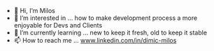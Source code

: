 - 👋 Hi, I’m Milos
- 👀 I’m interested in ... how to make development process a more enjoyable for Devs and Clients
- 🌱 I’m currently learning ... new to keep it fresh, old to keep it stable
- 📫 How to reach me ... www.linkedin.com/in/dimic-milos

<!---
dimic-milos/dimic-milos is a ✨ special ✨ repository because its `README.md` (this file) appears on your GitHub profile.
You can click the Preview link to take a look at your changes.
--->
